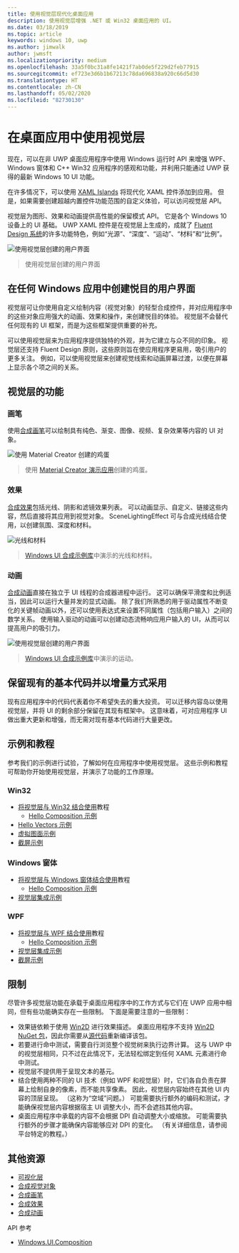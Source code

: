 ```yaml
---
title: 使用视觉层现代化桌面应用
description: 使用视觉层增强 .NET 或 Win32 桌面应用的 UI。
ms.date: 03/18/2019
ms.topic: article
keywords: windows 10, uwp
ms.author: jimwalk
author: jwmsft
ms.localizationpriority: medium
ms.openlocfilehash: 33a5f0bc31a8fe1421f7ab0de5f229d2feb77915
ms.sourcegitcommit: ef723e3d6b1b67213c78da696838a920c66d5d30
ms.translationtype: HT
ms.contentlocale: zh-CN
ms.lasthandoff: 05/02/2020
ms.locfileid: "82730130"
---
```

# <a name="using-the-visual-layer-in-desktop-apps"></a>在桌面应用中使用视觉层

现在，可以在非 UWP 桌面应用程序中使用 Windows 运行时 API 来增强 WPF、Windows 窗体和 C++ Win32 应用程序的感观和功能，并利用只能通过 UWP 获得的最新 Windows 10 UI 功能。

在许多情况下，可以使用 [XAML Islands](xaml-islands.md) 将现代化 XAML 控件添加到应用。 但是，如果需要创建超越内置控件功能范围的自定义体验，可以访问视觉层 API。

视觉层为图形、效果和动画提供高性能的保留模式 API。 它是各个 Windows 10 设备上的 UI 基础。 UWP XAML 控件是在视觉层上生成的，成就了 [Fluent Design 系统](/windows/uwp/design/fluent-design-system/index)的许多功能特色，例如“光源”、“深度”、“运动”、“材料”和“比例”。

![使用视觉层创建的用户界面](images/visual-layer-interop/pull-to-animate.gif)

> 使用视觉层创建的用户界面 

## <a name="create-a-visually-engaging-user-interface-in-any-windows-app"></a>在任何 Windows 应用中创建悦目的用户界面

视觉层可让你使用自定义绘制内容（视觉对象）的轻型合成控件，并对应用程序中的这些对象应用强大的动画、效果和操作，来创建悦目的体验。 视觉层不会替代任何现有的 UI 框架，而是为这些框架提供重要的补充。

可以使用视觉层来为应用程序提供独特的外观，并为它建立与众不同的印象。 视觉层还支持 Fluent Design 原则，这些原则旨在使应用程序更易用，吸引用户的更多关注。 例如，可以使用视觉层来创建视觉线索和动画屏幕过渡，以便在屏幕上显示各个项之间的关系。

## <a name="visual-layer-features"></a>视觉层的功能

### <a name="brushes"></a>画笔

使用[合成画笔](/windows/uwp/composition/composition-brushes)可以绘制具有纯色、渐变、图像、视频、复杂效果等内容的 UI 对象。

![使用 Material Creator 创建的鸡蛋](images/visual-layer-interop/egg.gif)

> 使用 [Material Creator 演示应用](https://github.com/Microsoft/WindowsCompositionSamples/tree/master/Demos/MaterialCreator)创建的鸡蛋。 

### <a name="effects"></a>效果

[合成效果](/windows/uwp/composition/composition-effects)包括光线、阴影和滤镜效果列表。 可以动画显示、自定义、链接这些内容，然后直接将其应用到视觉对象。 SceneLightingEffect 可与合成光线结合使用，以创建氛围、深度和材料。

![光线和材料](images/visual-layer-interop/light-interop.gif)

> [Windows UI 合成示例库](https://github.com/Microsoft/WindowsCompositionSamples/tree/master/SampleGallery)中演示的光线和材料。 

### <a name="animations"></a>动画

[合成动画](/windows/uwp/composition/composition-animation)直接在独立于 UI 线程的合成器进程中运行。 这可以确保平滑度和比例适当，因此可以运行大量并发的显式动画。 除了我们所熟悉的用于驱动属性不断变化的关键帧动画以外，还可以使用表达式来设置不同属性（包括用户输入）之间的数学关系。 使用输入驱动的动画可以创建动态流畅响应用户输入的 UI，从而可以提高用户的吸引力。

![使用视觉层创建的用户界面](images/visual-layer-interop/swipe-scroller.gif)

> [Windows UI 合成示例库](https://github.com/Microsoft/WindowsCompositionSamples/tree/master/SampleGallery)中演示的运动。 

## <a name="keep-your-existing-codebase-and-adopt-incrementally"></a>保留现有的基本代码并以增量方式采用

现有应用程序中的代码代表着你不希望失去的重大投资。 可以迁移内容岛以使用视觉层，并将 UI 的剩余部分保留在其现有框架中。  这意味着，可对应用程序 UI 做出重大更新和增强，而无需对现有基本代码进行大量更改。

## <a name="samples-and-tutorials"></a>示例和教程

参考我们的示例进行试验，了解如何在应用程序中使用视觉层。 这些示例和教程可帮助你开始使用视觉层，并演示了功能的工作原理。

### <a name="win32"></a>Win32

- [将视觉层与 Win32 结合使用](using-the-visual-layer-with-win32.md)教程
  - [Hello Composition 示例](https://github.com/Microsoft/Windows.UI.Composition-Win32-Samples/tree/master/cpp/HelloComposition)
- [Hello Vectors 示例](https://github.com/Microsoft/Windows.UI.Composition-Win32-Samples/tree/master/cpp/HelloVectors)
- [虚拟图面示例](https://github.com/Microsoft/Windows.UI.Composition-Win32-Samples/tree/master/cpp/VirtualSurfaces)
- [截屏示例](https://github.com/Microsoft/Windows.UI.Composition-Win32-Samples/tree/master/cpp/ScreenCaptureforHWND)

### <a name="windows-forms"></a>Windows 窗体

- [将视觉层与 Windows 窗体结合使用](using-the-visual-layer-with-windows-forms.md)教程
  - [Hello Composition 示例](https://github.com/Microsoft/Windows.UI.Composition-Win32-Samples/tree/master/dotnet/WinForms/HelloComposition)
- [视觉层集成示例](https://github.com/Microsoft/Windows.UI.Composition-Win32-Samples/tree/master/dotnet/WinForms/VisualLayerIntegration)

### <a name="wpf"></a>WPF

- [将视觉层与 WPF 结合使用](using-the-visual-layer-with-wpf.md)教程
  - [Hello Composition 示例](https://github.com/Microsoft/Windows.UI.Composition-Win32-Samples/tree/master/dotnet/WPF/HelloComposition)
- [视觉层集成示例](https://github.com/Microsoft/Windows.UI.Composition-Win32-Samples/tree/master/dotnet/WPF/VisualLayerIntegration)
- [截屏示例](https://github.com/Microsoft/Windows.UI.Composition-Win32-Samples/tree/master/dotnet/WPF/ScreenCapture)

## <a name="limitations"></a>限制

尽管许多视觉层功能在承载于桌面应用程序中的工作方式与它们在 UWP 应用中相同，但有些功能确实存在一些限制。 下面是需要注意的一些限制：

- 效果链依赖于使用 [Win2D](http://microsoft.github.io/Win2D/html/Introduction.htm) 进行效果描述。 桌面应用程序不支持 [Win2D NuGet 包](https://www.nuget.org/packages/Win2D.uwp)，因此你需要从[源代码](https://github.com/Microsoft/Win2D)重新编译该包。
- 若要进行命中测试，需要自行浏览整个视觉树来执行边界计算。 这与 UWP 中的视觉层相同，只不过在此情况下，无法轻松绑定到任何 XAML 元素进行命中测试。
- 视觉层不提供用于呈现文本的基元。
- 结合使用两种不同的 UI 技术（例如 WPF 和视觉层）时，它们各自负责在屏幕上绘制自身的像素，而不能共享像素。 因此，视觉层内容始终在其他 UI 内容的顶层呈现。 （这称为“空域”问题。）  可能需要执行额外的编码和测试，才能确保视觉层内容根据宿主 UI 调整大小，而不会遮挡其他内容。
- 桌面应用程序中承载的内容不会根据 DPI 自动调整大小或缩放。 可能需要执行额外的步骤才能确保内容能够应对 DPI 的变化。 （有关详细信息，请参阅平台特定的教程。）

## <a name="additional-resources"></a>其他资源

- [可视化层](/windows/uwp/composition/visual-layer)
- [合成视觉对象](/windows/uwp/composition/composition-visual-tree)
- [合成画笔](/windows/uwp/composition/composition-brushes)
- [合成效果](/windows/uwp/composition/composition-effects)
- [合成动画](/windows/uwp/composition/composition-animation)

API 参考

- [Windows.UI.Composition](/uwp/api/Windows.UI.Composition)